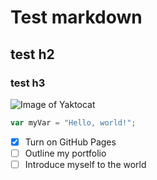 # Test markdown
## test h2
### test h3

![Image of Yaktocat](https://octodex.github.com/images/yaktocat.png)

``` javascript
var myVar = "Hello, world!";
```

- [x] Turn on GitHub Pages
- [ ] Outline my portfolio
- [ ] Introduce myself to the world
